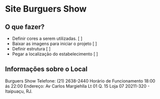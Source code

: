 # Site Burguers Show

## O que fazer? 

- Definir cores a serem utilizadas. [ ]
- Baixar as imagens para iniciar o projeto [ ]
- Definir estrutura [ ]
- Pegar a localização do estabelecimento [ ]


## Informações sobre o Local

Burguers Show
Telefone: (21) 2638-2440
Horário de Funcionamento 18:00 ás 22:00
Endereço: Av Carlos Margiehlla Lt 01 Q. 15 Loja 07 20211-320 - Itaipuaçu, RJ.

